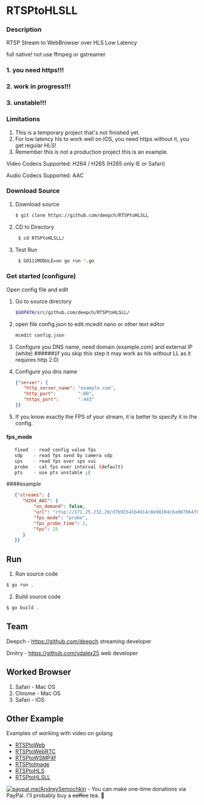 # RTSPtoHLSLL

### Description


RTSP Stream to WebBrowser over HLS Low Latency

full native! not use ffmpeg or gstreamer

### 1. you need https!!!
### 2. work in progress!!!
### 3. unstable!!!

### Limitations

1) This is a temporary project that's not finished yet.
2) For low latency hls to work well on IOS, you need https without it, you get regular HLS!
3) Remember this is not a production project this is an example.

Video Codecs Supported: H264 / H265 (H265 only IE or Safari)

Audio Codecs Supported: AAC
### Download Source

1. Download source
   ```bash 
   $ git clone https://github.com/deepch/RTSPtoHLSLL  
   ```
3. CD to Directory
   ```bash
    $ cd RTSPtoHLSLL/
   ```
4. Test Run
   ```bash
    $ GO111MODULE=on go run *.go
   ```
   
### Get started (configure)
Open config file and edit

1) Go to source directory 
   ```bash
   $GOPATH/src/github.com/deepch/RTSPtoHLSLL/
   ```
2) open file config.json to edit mcedit nano or other text editor
      ```bash
   mcedit config.json
   ```

1) Configure you DNS name, need domain (example.com) and external IP (white) 
   ######(if you skip this step it may work as hls without LL as it requires http 2.0)
2) Configure you dns name
   ```json
   {"server": {
      "http_server_name": "example.com",
      "http_port":        ":80",
      "https_port":       ":443"
   }}
   ```
3) If you know exactly the FPS of your stream, it is better to specify it in the config.

#### fps_mode
```bash
   fixed  - read config value fps 
   sdp    - read fps send by camera sdp
   sps    - read fps over sps vui 
   probe  - cal fps over interval (default)
   pts    - use pts unstable ;(  
```
   ####example
```json
   {"streams": {
      "H264_AAC": {
          "on_demand": false,
          "url": "rtsp://171.25.232.20/d7b92541b4914c8e98104cba907864f8",
          "fps_mode": "probe",
          "fps_probe_time": 2,
          "fps": 25
      }
   }}
   ```

## Run

1. Run source code
```bash
$ go run .
```

2. Build source code
```bash
$ go build .
```

## Team

Deepch - https://github.com/deepch streaming developer

Dmitry - https://github.com/vdalex25 web developer

## Worked Browser

1) Safari - Mac OS
2) Chrome - Mac OS
3) Safari - IOS

## Other Example

Examples of working with video on golang

- [RTSPtoWeb](https://github.com/deepch/RTSPtoWeb)
- [RTSPtoWebRTC](https://github.com/deepch/RTSPtoWebRTC)
- [RTSPtoWSMP4f](https://github.com/deepch/RTSPtoWSMP4f)
- [RTSPtoImage](https://github.com/deepch/RTSPtoImage)
- [RTSPtoHLS](https://github.com/deepch/RTSPtoHLS)
- [RTSPtoHLSLL](https://github.com/deepch/RTSPtoHLSLL)

[![paypal.me/AndreySemochkin](https://ionicabizau.github.io/badges/paypal.svg)](https://www.paypal.me/AndreySemochkin) - You can make one-time donations via PayPal. I'll probably buy a ~~coffee~~ tea. :tea: